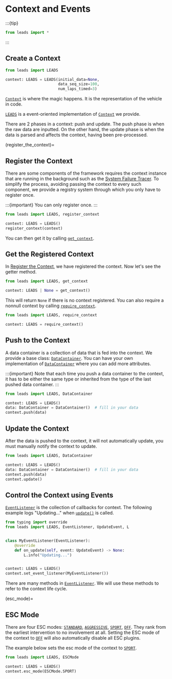 # Context and Events

:::{tip}

```python
from leads import *
```

:::

## Create a Context

```python
from leads import LEADS

context: LEADS = LEADS(initial_data=None,
                       data_seq_size=100,
                       num_laps_timed=3)
```

[`Context`](#leads.context.Context) is where the magic happens. It is the representation of the vehicle in code.

[`LEADS`](#leads.leads.LEADS) is a event-oriented implementation of [`Context`](#leads.context.Context) we provide.

There are 2 phases in a context: push and update. The push phase is when the raw data are inputted. On the other hand,
the update phase is when the data is parsed and affects the context, having been pre-processed.

(register_the_context)=

## Register the Context

There are some components of the framework requires the context instance that are running in the background such as the
[System Failure Tracer](system_failure_tracer). To simplify the process, avoiding passing the context to every such
component, we provide a registry system through which you only have to register once.

:::{important}
You can only register once.
:::

```python
from leads import LEADS, register_context

context: LEADS = LEADS()
register_context(context)
```

You can then get it by calling [`get_context`](#leads.registry.get_context).

## Get the Registered Context

In [Register the Context](#register-the-context), we have registered the context. Now let's see the getter method.

```python
from leads import LEADS, get_context

context: LEADS | None = get_context()
```

This will return `None` if there is no context registered. You can also require a nonnull context by calling
[`require_context`](#leads.registry.require_context).

```python
from leads import LEADS, require_context

context: LEADS = require_context()
```

## Push to the Context

A data container is a collection of data that is fed into the context. We provide a base class:
[`DataContainer`](#leads.data.DataContainer). You can have your own implementation of
[`DataContainer`](#leads.data.DataContainer) where you can add more attributes.

:::{important}
Note that each time you push a data container to the context, it has to be either the same type or inherited from the
type of the last pushed data container.
:::

```python
from leads import LEADS, DataContainer

context: LEADS = LEADS()
data: DataContainer = DataContainer()  # fill in your data
context.push(data)
```

## Update the Context

After the data is pushed to the context, it will not automatically update, you must manually notify the context to
update.

```python
from leads import LEADS, DataContainer

context: LEADS = LEADS()
data: DataContainer = DataContainer()  # fill in your data
context.push(data)
context.update()
```

## Control the Context using Events

[`EventListener`](#leads.event.EventListener) is the collection of callbacks for context. The following example logs
"Updating..." when [`update()`](#leads.leads.LEADS.update) is called.

```python
from typing import override
from leads import LEADS, EventListener, UpdateEvent, L


class MyEventListener(EventListener):
    @override
    def on_update(self, event: UpdateEvent) -> None:
        L.info("Updating...")


context: LEADS = LEADS()
context.set_event_listener(MyEventListener())
```

There are many methods in [`EventListener`](#leads.event.EventListener). We will use these methods to refer to the
context life cycle.

(esc_mode)=

## ESC Mode

There are four ESC modes: [`STANDARD`](#leads.constant.ESCMode.STANDARD),
[`AGGRESSIVE`](#leads.constant.ESCMode.AGGRESSIVE), [`SPORT`](#leads.constant.ESCMode.SPORT),
[`OFF`](#leads.constant.ESCMode.OFF). They rank from the earliest intervention to no involvement at all. Setting the ESC
mode of the context to [`OFF`](#leads.constant.ESCMode.OFF) will also automatically disable all ESC plugins.

The example below sets the esc mode of the context to [`SPORT`](#leads.constant.ESCMode.SPORT).

```python
from leads import LEADS, ESCMode

context: LEADS = LEADS()
context.esc_mode(ESCMode.SPORT)
```